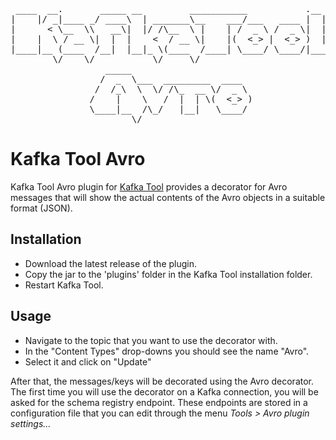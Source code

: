 <pre>
 ____  __.       _____ __         ___________           .__   
|    |/ _|____ _/ ____\  | _______\__    ___/___   ____ |  |  
|      < \__  \\   __\|  |/ /\__  \ |    | /  _ \ /  _ \|  |  
|    |  \ / __ \|  |  |    <  / __ \|    |(  <_> |  <_> )  |__
|____|__ (____  /__|  |__|_ \(____  /____| \____/ \____/|____/
        \/    \/           \/     \/                          
                  _____                                       
                 /  _  \___  _________  ____                  
                /  /_\  \  \/ /\_  __ \/  _ \                 
               /    |    \   /  |  | \(  <_> )                
               \____|__  /\_/   |__|   \____/                 
                       \/                                     
</pre>

Kafka Tool Avro
================

Kafka Tool Avro plugin for [Kafka Tool](http://www.kafkatool.com/) provides a decorator for Avro messages that will show the actual contents of the Avro objects in a suitable format (JSON).

Installation
------------

* Download the latest release of the plugin.
* Copy the jar to the 'plugins' folder in the Kafka Tool installation folder.
* Restart Kafka Tool.

Usage
-----

* Navigate to the topic that you want to use the decorator with.
* In the "Content Types" drop-downs you should see the name "Avro".
* Select it and click on "Update"

After that, the messages/keys will be decorated using the Avro decorator.
The first time you will use the decorator on a Kafka connection, you will be asked for the schema registry endpoint. These endpoints are stored in a configuration file that you can edit through the menu _Tools > Avro plugin settings..._